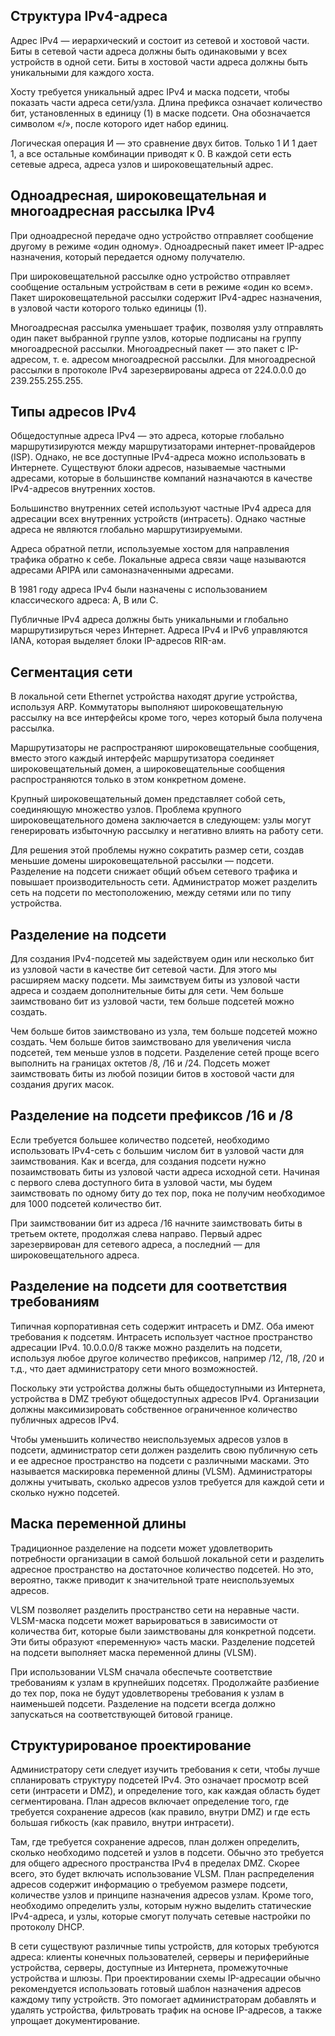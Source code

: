 <!-- verified: agorbachev 03.05.2022 -->

<!-- 11.10.3 -->
## Структура IPv4-адреса

Адрес IPv4 — иерархический и состоит из сетевой и  хостовой части. Биты в сетевой части адреса должны быть одинаковыми у всех устройств в одной сети. Биты в хостовой части адреса должны быть уникальными для каждого хоста.  

Хосту требуется уникальный адрес IPv4 и маска подсети, чтобы показать части адреса сети/узла. Длина префикса означает количество бит, установленных в единицу (1) в маске подсети. Она обозначается символом «/», после которого идет набор единиц. 

Логическая операция И — это сравнение двух битов. Только 1 И 1 дает 1, а все остальные комбинации приводят к 0. В каждой сети есть сетевые адреса, адреса узлов и широковещательный адрес.

## Одноадресная, широковещательная и многоадресная рассылка IPv4

При одноадресной передаче одно устройство отправляет сообщение другому в режиме «один одному». Одноадресный пакет имеет IP-адрес назначения, который передается одному получателю.

При широковещательной рассылке одно устройство отправляет сообщение остальным устройствам в сети в режиме «один ко всем». Пакет широковещательной рассылки содержит IPv4-адрес назначения, в узловой части которого только единицы (1).

Многоадресная рассылка уменьшает трафик, позволяя узлу отправлять один пакет выбранной группе узлов, которые подписаны на группу многоадресной рассылки. Многоадресный пакет — это пакет с IP-адресом, т. е. адресом многоадресной рассылки. Для многоадресной рассылки в протоколе IPv4 зарезервированы адреса от 224.0.0.0 до 239.255.255.255.

## Типы адресов IPv4

Общедоступные адреса IPv4 ― это адреса, которые глобально маршрутизируются между маршрутизаторами интернет-провайдеров (ISP). Однако, не все доступные IPv4-адреса можно использовать в Интернете. Существуют блоки адресов, называемые частными адресами, которые в большинстве компаний назначаются в качестве IPv4-адресов внутренних хостов.

Большинство внутренних сетей используют частные IPv4 адреса для адресации всех внутренних устройств (интрасеть). Однако частные адреса не являются глобально маршрутизируемыми. 

Адреса обратной петли, используемые хостом для направления трафика обратно к себе. Локальные адреса связи чаще называются адресами APIPA или самоназначенными адресами. 

В 1981 году адреса IPv4 были назначены с использованием классического адреса: A, B или C. 

Публичные IPv4 адреса должны быть уникальными и глобально маршрутизируться через Интернет. Адреса IPv4 и IPv6 управляются IANA, которая выделяет блоки IP-адресов RIR-ам.

## Сегментация сети

В локальной сети Ethernet устройства находят другие устройства, используя ARP. Коммутаторы выполняют широковещательную рассылку на все интерфейсы кроме того, через который была получена рассылка. 

Маршрутизаторы не распространяют широковещательные сообщения, вместо этого каждый интерфейс маршрутизатора соединяет широковещательный домен, а широковещательные сообщения распространяются только в этом конкретном домене. 

Крупный широковещательный домен представляет собой сеть, соединяющую множество узлов. Проблема крупного широковещательного домена заключается в следующем: узлы могут генерировать избыточную рассылку и негативно влиять на работу сети. 

Для решения этой проблемы нужно сократить размер сети, создав меньшие домены широковещательной рассылки — подсети. Разделение на подсети снижает общий объем сетевого трафика и повышает производительность сети. Администратор может разделить сеть на подсети по местоположению, между сетями или по типу устройства.

## Разделение на подсети

Для создания IPv4-подсетей мы задействуем один или несколько бит из узловой части в качестве бит сетевой части. Для этого мы расширяем маску подсети. Мы заимствуем биты из узловой части адреса и создаем дополнительные биты для сети. Чем больше заимствовано бит из узловой части, тем больше подсетей можно создать. 

Чем больше битов заимствовано из узла, тем больше подсетей можно создать. Чем больше битов заимствовано для увеличения числа подсетей, тем меньше узлов в подсети. Разделение сетей проще всего выполнить на границах октетов /8, /16 и /24. Подсеть может заимствовать биты из любой позиции битов в хостовой части для создания других масок.

## Разделение на подсети префиксов /16 и /8

Если требуется большее количество подсетей, необходимо использовать IPv4-сеть с большим числом бит в узловой части для заимствования. Как и всегда, для создания подсети нужно позаимствовать биты из узловой части адреса исходной сети. Начиная с первого слева доступного бита в узловой части, мы будем заимствовать по одному биту до тех пор, пока не получим необходимое для 1000 подсетей количество бит. 

При заимствовании бит из адреса /16 начните заимствовать биты в третьем октете, продолжая слева направо. Первый адрес зарезервирован для сетевого адреса, а последний — для широковещательного адреса.

## Разделение на подсети для соответствия требованиям

Типичная корпоративная сеть содержит интрасеть и DMZ. Оба имеют требования к подсетям. Интрасеть использует частное пространство адресации IPv4. 10.0.0.0/8 также можно разделить на подсети, используя любое другое количество префиксов, например /12, /18, /20 и т.д., что дает администратору сети много возможностей. 

Поскольку эти устройства должны быть общедоступными из Интернета, устройства в DMZ требуют общедоступных адресов IPv4. Организации должны максимизировать собственное ограниченное количество публичных адресов IPv4. 

Чтобы уменьшить количество неиспользуемых адресов узлов в подсети, администратор сети должен разделить свою публичную сеть и ее адресное пространство на подсети с различными масками. Это называется маскировка переменной длины (VLSM). Администраторы должны учитывать, сколько адресов узлов требуется для каждой сети и сколько нужно подсетей.

## Маска переменной длины

Традиционное разделение на подсети может удовлетворить потребности организации в самой большой локальной сети и разделить адресное пространство на достаточное количество подсетей. Но это, вероятно, также приводит к значительной трате неиспользуемых адресов. 

VLSM позволяет разделить пространство сети на неравные части. VLSM-маска подсети может варьироваться в зависимости от количества бит, которые были заимствованы для конкретной подсети. Эти биты образуют «переменную» часть маски. Разделение подсетей на подсети выполняет маска переменной длины (VLSM). 

При использовании VLSM сначала обеспечьте соответствие требованиям к узлам в крупнейших подсетях. Продолжайте разбиение до тех пор, пока не будут удовлетворены требования к узлам в наименьшей подсети. Разделение на подсети всегда должно запускаться на соответствующей битовой границе.

## Структурированое проектирование

Администратору сети следует изучить требования к сети, чтобы лучше спланировать структуру подсетей IPv4. Это означает просмотр всей сети (интрасети и DMZ), и определение того, как каждая область будет сегментирована. План адресов включает определение того, где требуется сохранение адресов (как правило, внутри DMZ) и где есть большая гибкость (как правило, внутри интрасети). 

Там, где требуется сохранение адресов, план должен определить, сколько необходимо подсетей и узлов в подсети. Обычно это требуется для общего адресного пространства IPv4 в пределах DMZ. Скорее всего, это будет включать использование VLSM. План распределения адресов содержит информацию о требуемом размере подсети, количестве узлов и принципе назначения адресов узлам. Кроме того, необходимо определить узлы, которым нужно выделить статические IPv4-адреса, и узлы, которые смогут получать сетевые настройки по протоколу DHCP. 

В сети существуют различные типы устройств, для которых требуются адреса: клиенты конечных пользователей, серверы и периферийные устройства, серверы, доступные из Интернета, промежуточные устройства и шлюзы. При проектировании схемы IP-адресации обычно рекомендуется использовать готовый шаблон назначения адресов каждому типу устройств. Это помогает администраторам добавлять и удалять устройства, фильтровать трафик на основе IP-адресов, а также упрощает документирование.

<!-- 11.10.4 -->
<!-- quiz -->

